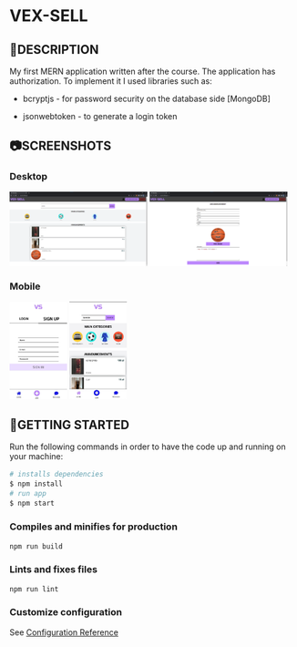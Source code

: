 # **VEX-SELL**

## :scroll:DESCRIPTION

My first MERN application written after the course.
The application has authorization. To implement it I used libraries such as:

- bcryptjs - for password security on the database side [MongoDB]

- jsonwebtoken - to generate a login token  

## :camera:SCREENSHOTS

### Desktop

<img src='vexsell-announcements.png' width='48%'/>  <img src='vexsell-add.png' width='48%'/>

### Mobile

<img src='mobile-login.jpg' width='20%' />  <img src='mobile-ann.jpg' width='20%'/>

## :checkered_flag:GETTING STARTED

Run the following commands in order to have the code up and running on your machine:

``` bash
# installs dependencies
$ npm install
# run app
$ npm start
```

### Compiles and minifies for production

```
npm run build
```

### Lints and fixes files

```
npm run lint
```

### Customize configuration

See [Configuration Reference](https://cli.vuejs.org/config/)


